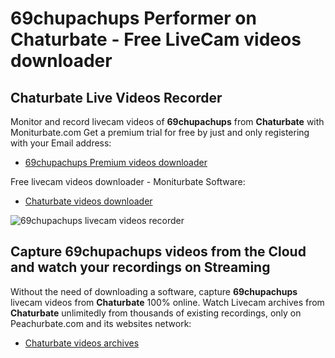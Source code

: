 # 69chupachups Performer on Chaturbate - Free LiveCam videos downloader

## Chaturbate Live Videos Recorder

Monitor and record livecam videos of **69chupachups** from **Chaturbate** with Moniturbate.com
Get a premium trial for free by just and only registering with your Email address:
* [69chupachups Premium videos downloader](https://moniturbate.com/request-demo-licence-key.html)

Free livecam videos downloader - Moniturbate Software:
* [Chaturbate videos downloader](https://moniturbate.com/moniturbate-download-software.html)

![69chupachups livecam videos recorder](https://peachurnet.com/templates/moniturbate-software.png)


## Capture 69chupachups videos from the Cloud and watch your recordings on Streaming

Without the need of downloading a software, capture **69chupachups** livecam videos from **Chaturbate** 100% online.
Watch Livecam archives from **Chaturbate** unlimitedly from thousands of existing recordings, only on Peachurbate.com and its websites network:
* [Chaturbate videos archives](https://peachurnet.com/)
